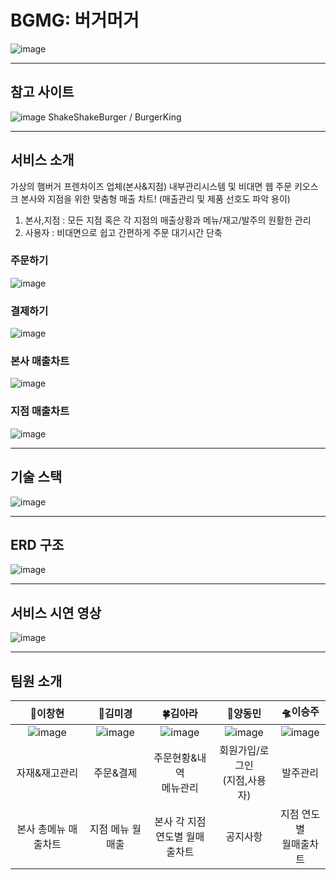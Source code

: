 # BGMG: 버거머거

![image](https://user-images.githubusercontent.com/72377484/116805041-83b6c180-ab5e-11eb-91c1-15bbe400f87c.png)
___

## 참고 사이트
![image](https://user-images.githubusercontent.com/72377484/116848608-ed4ed280-ac27-11eb-8875-0377fbdee3fe.png)
ShakeShakeBurger / BurgerKing
___

## 서비스 소개
가상의 햄버거 프렌차이즈 업체(본사&지점) 내부관리시스템 및 비대면 웹 주문 키오스크
본사와 지점을 위한 맞춤형 매출 차트! (매출관리 및 제품 선호도 파악 용이)

1. 본사,지점 : 모든 지점 혹은 각 지점의 매출상황과 메뉴/재고/발주의 원활한 관리
2. 사용자 : 비대면으로 쉽고 간편하게 주문 대기시간 단축

### 주문하기
![image](https://user-images.githubusercontent.com/72377484/116805517-01c89780-ab62-11eb-93db-fbcb09fe45c0.png)

### 결제하기
![image](https://user-images.githubusercontent.com/72377484/116806566-ea40dd00-ab68-11eb-93bb-c5665d5ce9b0.png)

### 본사 매출차트
![image](https://user-images.githubusercontent.com/72377484/116805830-f6766b80-ab63-11eb-9990-d7dae04d770c.png)

### 지점 매출차트
![image](https://user-images.githubusercontent.com/72377484/116806377-91247980-ab67-11eb-861d-49e799aca255.png)
___

## 기술 스택
![image](https://user-images.githubusercontent.com/72377484/116807105-35a8ba80-ab6c-11eb-9794-74a63c309320.png)
___

## ERD 구조
![image](https://user-images.githubusercontent.com/72377484/116807284-4b6aaf80-ab6d-11eb-8cee-25d57a0b6f77.png)
___

## 서비스 시연 영상
![image](https://user-images.githubusercontent.com/72377484/116808752-912b7600-ab75-11eb-913b-d6e273df0811.png)
___

## 팀원 소개

| 💪이창현 | 🙏김미경 | 🍀김아라 | 🍕양동민 | 🛸이승주 |
|:--------:|:--------:|:--------:|:--------:|:--------:|
|![image](https://user-images.githubusercontent.com/72377484/116808255-c71b2b00-ab72-11eb-98ca-ffe0bd733d6b.png) | ![image](https://user-images.githubusercontent.com/72377484/116808275-e5812680-ab72-11eb-8331-957051df05b3.png) |![image](https://user-images.githubusercontent.com/72377484/116808281-ee71f800-ab72-11eb-83b8-3100af6456c3.png) |![image](https://user-images.githubusercontent.com/72377484/116808292-f9c52380-ab72-11eb-9f5b-075cb3226dd9.png) |![image](https://user-images.githubusercontent.com/72377484/116808296-fe89d780-ab72-11eb-8697-4ce7857fe663.png) |
| 자재&재고관리 | 주문&결제 | 주문현황&내역<br>메뉴관리 | 회원가입/로그인<br>(지점,사용자) | 발주관리 |
| 본사 총메뉴 매출차트 | 지점 메뉴 월매출 | 본사 각 지점<br> 연도별 월매출차트  | 공지사항 | 지점 연도별<br> 월매출차트 |


